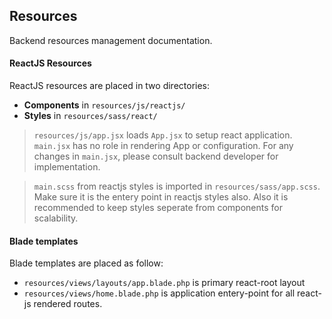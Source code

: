 ## Resources

Backend resources management documentation.

#### ReactJS Resources

ReactJS resources are placed in two directories:

- **Components** in `resources/js/reactjs/`
- **Styles** in `resources/sass/react/`

> `resources/js/app.jsx` loads `App.jsx` to setup react application. `main.jsx` has no role in rendering App or configuration. For any changes in `main.jsx`, please consult backend developer for implementation.

> `main.scss` from reactjs styles is imported in `resources/sass/app.scss`. Make sure it is the entery point in reactjs styles also. Also it is recommended to keep styles seperate from components for scalability.

#### Blade templates

Blade templates are placed as follow:
- `resources/views/layouts/app.blade.php` is primary react-root layout
- `resources/views/home.blade.php` is application entery-point for all react-js rendered routes.